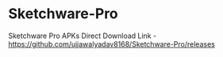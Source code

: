 # Sketchware-Pro
Sketchware Pro APKs
Direct Download Link - https://github.com/ujjawalyadav8168/Sketchware-Pro/releases
